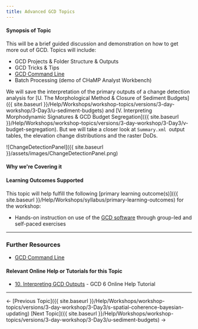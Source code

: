 ```yaml
---
title: Advanced GCD Topics
---
```


#### Synopsis of Topic

This will be a brief guided discussion and demonstration on how to get more out of GCD. Topics will include:

- GCD Projects & Folder Structure & Outputs
- GCD Tricks & Tips
- [GCD Command Line](http://etalweb.joewheaton.org/etal_workshops/GCD/2015_USU/T_GCD_CommandLine.pdf)
- Batch Processing (demo of CHaMP Analyst Workbench)

We will save the interpretation of the primary outputs of a change detection analysis for [U. The Morphological Method & Closure of Sediment Budgets]({{ site.baseurl }}/Help/Workshops/workshop-topics/versions/3-day-workshop/3-Day3/u-sediment-budgets) and [V. Interpreting Morphodynamic Signatures & GCD Budget Segregation]({{ site.baseurl }}/Help/Workshops/workshop-topics/versions/3-day-workshop/3-Day3/v-budget-segregation). But we will take a closer look at `Summary.xml `output tables, the elevation change distributions and the raster DoDs.

![ChangeDetectionPanel]({{ site.baseurl }}/assets/images/ChangeDetectionPanel.png)

#### Why we're Covering it

#### Learning Outcomes Supported

This topic will help fulfill the following [primary learning outcome(s)]({{ site.baseurl }}/Help/Workshops/syllabus/primary-learning-outcomes) for the workshop:

- Hands-on instruction on use of the [GCD software](http://www.joewheaton.org/Home/research/software/GCD) through group-led and self-paced exercises

------

### Further Resources

- [GCD Command Line](http://gcd.joewheaton.org/downloads)

#### Relevant Online Help or Tutorials for this Topic

- [10. Interpreting GCD Outputs](http://gcd6help.joewheaton.org/tutorials--how-to/x-interpreting-gcd-outputs) - GCD 6 Online Help Tutorial

------

← [Previous Topic]({{ site.baseurl }}/Help/Workshops/workshop-topics/versions/3-day-workshop/3-Day3/s-spatial-coherence-bayesian-updating)            [Next Topic]({{ site.baseurl }}/Help/Workshops/workshop-topics/versions/3-day-workshop/3-Day3/u-sediment-budgets) →